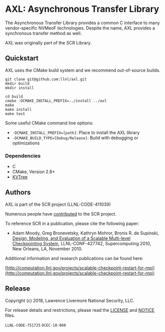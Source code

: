 # AXL: Asynchronous Transfer Library

The Asynchronous Transfer Library provides a common C interface to many vendor-specific NVMeoF technologies.
Despite the name, AXL provides a synchronous transfer method as well.

AXL was originally part of the SCR Library.

## Quickstart

AXL uses the CMake build system and we recommend out-of-source builds.

```shell
git clone git@github.com:llnl/axl.git
mkdir build
mkdir install

cd build
cmake -DCMAKE_INSTALL_PREFIX=../install ../axl
make
make install
make test
```

Some useful CMake command line options:

- `-DCMAKE_INSTALL_PREFIX=[path]`: Place to install the AXL library
- `-DCMAKE_BUILD_TYPE=[Debug/Release]`: Build with debugging or optimizations

### Dependencies

- C
- CMake, Version 2.8+
- [KVTree](https://github.com/LLNL/KVTree)

## Authors

AXL is part of the SCR project (LLNL-CODE-411039)

Numerous people have [contributed](https://github.com/llnl/scr/graphs/contributors) to the SCR project.

To reference SCR in a publication, please cite the following paper:

* Adam Moody, Greg Bronevetsky, Kathryn Mohror, Bronis R. de Supinski, [Design, Modeling, and Evaluation of a Scalable Multi-level Checkpointing System](http://dl.acm.org/citation.cfm?id=1884666), LLNL-CONF-427742, Supercomputing 2010, New Orleans, LA, November 2010.

Additional information and research publications can be found here:

[http://computation.llnl.gov/projects/scalable-checkpoint-restart-for-mpi](http://computation.llnl.gov/projects/scalable-checkpoint-restart-for-mpi)

## Release

Copyright (c) 2018, Lawrence Livermore National Security, LLC.

For release details and restrictions, please read the [LICENSE](https://github.com/LLNL/AXL/blob/master/LICENSE) and [NOTICE](https://github.com/LLNL/AXL/blob/master/NOTICE) files.

`LLNL-CODE-751725` `OCEC-18-060`
